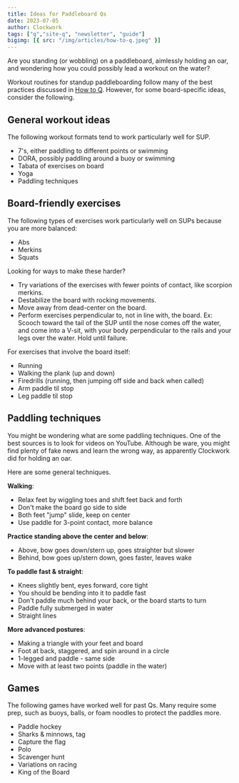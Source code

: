 ```yaml
---
title: Ideas for Paddleboard Qs
date: 2023-07-05
author: Clockwork
tags: ["q","site-q", "newsletter", "guide"]
bigimg: [{ src: "/img/articles/how-to-q.jpeg" }]
---
```


Are you standing (or wobbling) on a paddleboard, aimlessly holding an oar, and wondering how you could possibly lead a workout on the water? 

Workout routines for standup paddleboarding follow many of the best practices discussed in [How to Q](https://f3peakcity.com/articles/how-to-q/). However, for some board-specific ideas, consider the following.

## General workout ideas

The following workout formats tend to work particularly well for SUP.

* 7's, either paddling to different points or swimming
* DORA, possibly paddling around a buoy or swimming
* Tabata of exercises on board
* Yoga
* Paddling techniques

## Board-friendly exercises

The following types of exercises work particularly well on SUPs because you are more balanced:
* Abs
* Merkins
* Squats

Looking for ways to make these harder?
* Try variations of the exercises with fewer points of contact, like scorpion merkins.
* Destabilize the board with rocking movements.
* Move away from dead-center on the board.
* Perform exercises perpendicular to, not in line with, the board. Ex: Scooch toward the tail of the SUP until the nose comes off the water, and come into a V-sit, with your body perpendicular to the rails and your legs over the water. Hold until failure.

For exercises that involve the board itself:
* Running
* Walking the plank (up and down)
* Firedrills (running, then jumping off side and back when called)
* Arm paddle til stop
* Leg paddle til stop

## Paddling techniques

You might be wondering what are some paddling techniques. One of the best sources is to look for videos on YouTube. Although be ware, you might find plenty of fake news and learn the wrong way, as apparently Clockwork did for holding an oar.

Here are some general techniques.

**Walking**:
* Relax feet by wiggling toes and shift feet back and forth
* Don't make the board go side to side
* Both feet "jump" slide, keep on center
* Use paddle for 3-point contact, more balance

**Practice standing above the center and below**:
* Above, bow goes down/stern up, goes straighter but slower
* Behind, bow goes up/stern down, goes faster, leaves wake

**To paddle fast & straight**:
* Knees slightly bent, eyes forward, core tight
* You should be bending into it to paddle fast
* Don't paddle much behind your back, or the board starts to turn
* Paddle fully submerged in water
* Straight lines

**More advanced postures**:
* Making a triangle with your feet and board
* Foot at back, staggered, and spin around in a circle
* 1-legged and paddle - same side
* Move with at least two points (paddle in the water)

## Games

The following games have worked well for past Qs. Many require some prep, such as buoys, balls, or foam noodles to protect the paddles more.

* Paddle hockey
* Sharks & minnows, tag
* Capture the flag
* Polo
* Scavenger hunt
* Variations on racing
* King of the Board